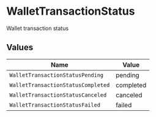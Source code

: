 # WalletTransactionStatus

Wallet transaction status


## Values

| Name                               | Value                              |
| ---------------------------------- | ---------------------------------- |
| `WalletTransactionStatusPending`   | pending                            |
| `WalletTransactionStatusCompleted` | completed                          |
| `WalletTransactionStatusCanceled`  | canceled                           |
| `WalletTransactionStatusFailed`    | failed                             |